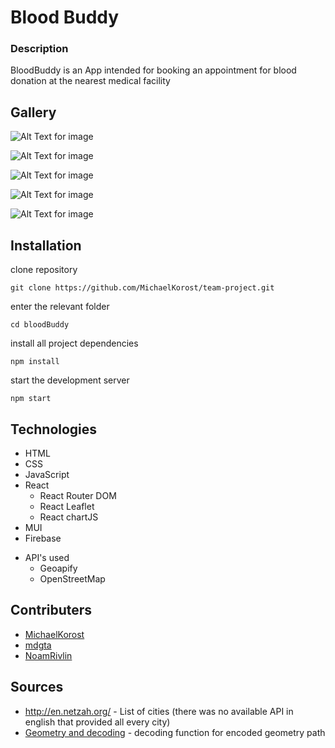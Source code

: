 
# Blood Buddy

### Description

BloodBuddy is an App intended for booking an appointment for blood donation at the nearest medical facility  

## Gallery

![Alt Text for image](https://i.imgur.com/YQ7ol3V.jpeg "Login")

![Alt Text for image](https://i.imgur.com/6vXLJBj.pngg "Profile")

![Alt Text for image](https://i.imgur.com/4X9mkLN.png "Map")

![Alt Text for image](https://i.imgur.com/94TA1b5.jpg "Chart")

![Alt Text for image](https://i.imgur.com/ruJDKzH.png "Chart")

## Installation

clone repository

```
git clone https://github.com/MichaelKorost/team-project.git
```
enter the relevant folder

```
cd bloodBuddy
```

install all project dependencies

```
npm install
```

start the development server

```
npm start
```
## Technologies

- HTML
- CSS
- JavaScript
- React
	- React Router DOM
	- React Leaflet
	- React chartJS
- MUI
- Firebase
* API's used
	* Geoapify
	* OpenStreetMap

## Contributers

- [MichaelKorost](https://github.com/MichaelKorost)
- [mdgta](https://github.com/mdgta)
- [NoamRivlin](https://github.com/NoamRivlin)

## Sources

* http://en.netzah.org/ - List of cities (there was no available API in english that provided all every city)
* [Geometry and decoding](https://stackoverflow.com/questions/15924834/decoding-polyline-with-new-google-maps-api) - decoding function for encoded geometry path
